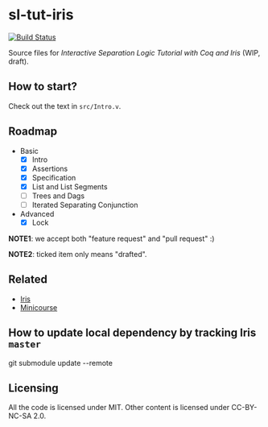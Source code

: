 # sl-tut-iris

[![Build Status](https://travis-ci.org/izgzhen/sl-tut-iris.svg?branch=master)](https://travis-ci.org/izgzhen/sl-tut-iris)

Source files for *Interactive Separation Logic Tutorial with Coq and Iris* (WIP, draft).

## How to start?

Check out the text in `src/Intro.v`.

## Roadmap

* Basic
  - [x] Intro
  - [x] Assertions
  - [x] Specification
  - [x] List and List Segments
  - [ ] Trees and Dags
  - [ ] Iterated Separating Conjunction
* Advanced
  - [x] Lock

**NOTE1**: we accept both "feature request" and "pull request" :)

**NOTE2**: ticked item only means "drafted".

## Related

- [Iris](https://gitlab.mpi-sws.org/FP/iris-coq)
- [Minicourse](http://www.cs.cmu.edu/afs/cs.cmu.edu/project/fox-19/member/jcr/www15818As2009/cs818A3-09.html)

## How to update local dependency by tracking Iris `master`

   git submodule update --remote

## Licensing

All the code is licensed under MIT. Other content is licensed under CC-BY-NC-SA 2.0.
